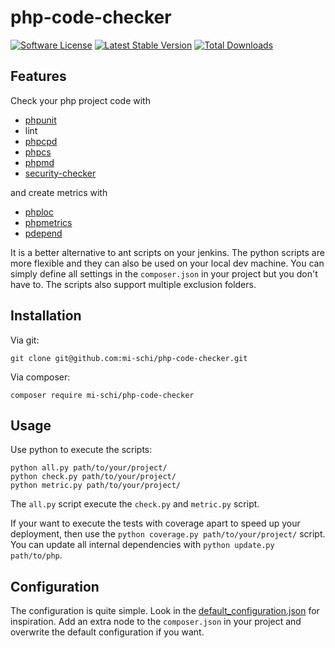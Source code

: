 # php-code-checker

[![Software License](https://img.shields.io/badge/license-MIT-brightgreen.svg)](LICENSE.md)
[![Latest Stable Version](https://poser.pugx.org/mi-schi/php-code-checker/v/stable)](https://packagist.org/packages/mi-schi/php-code-checker)
[![Total Downloads](https://poser.pugx.org/mi-schi/php-code-checker/downloads)](https://packagist.org/packages/mi-schi/php-code-checker)

## Features

Check your php project code with
* [phpunit](https://github.com/sebastianbergmann/phpunit)
* lint
* [phpcpd](https://github.com/sebastianbergmann/phpcpd)
* [phpcs](https://github.com/squizlabs/PHP_CodeSniffer)
* [phpmd](https://github.com/phpmd/phpmd)
* [security-checker](https://github.com/sensiolabs/security-checker)

and create metrics with
* [phploc](https://github.com/sebastianbergmann/phploc)
* [phpmetrics](https://github.com/Halleck45/PhpMetrics)
* [pdepend](https://github.com/pdepend/pdepend)

It is a better alternative to ant scripts on your jenkins. The python scripts are more flexible and they can also be used on your local dev machine.
You can simply define all settings in the ```composer.json``` in your project but you don't have to.
The scripts also support multiple exclusion folders.

## Installation

Via git:

    git clone git@github.com:mi-schi/php-code-checker.git

Via composer:

    composer require mi-schi/php-code-checker

## Usage

Use python to execute the scripts:

    python all.py path/to/your/project/
    python check.py path/to/your/project/
    python metric.py path/to/your/project/

The ```all.py``` script execute the ```check.py``` and ```metric.py``` script.

If your want to execute the tests with coverage apart to speed up your deployment, then use the ```python coverage.py path/to/your/project/``` script.
You can update all internal dependencies with ```python update.py path/to/php```.

## Configuration

The configuration is quite simple. Look in the [default_configuration.json](data/default_configuration.json) for inspiration.
Add an extra node to the ```composer.json``` in your project and overwrite the default configuration if you want.

